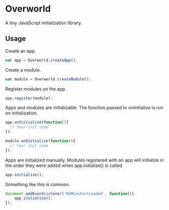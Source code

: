 Overworld
===========

A tiny JavaScript initialization library.

Usage
-----

Create an app.

```javascript
var app = Overworld.createApp();
```

Create a module.

```javascript
var module = Overworld.createModule();
```

Register modules on the app.

```javascript
app.register(module);
```

Apps and modules are initializable.
The function passed to onInitialize is run on initialization.

```javascript
app.onInitialize(function(){
  // Your init code
});

module.onInitialize(function(){
  // Your init code
});
```

Apps are initialized manually.
Modules registered with an app will initialize in the order they were added when app.initialize() is called.

```javascript
app.initialize();
```

Something like this is common.

```javascript
document.addEventListener('DOMContentLoaded', function(){
    app.initialize();
});
```